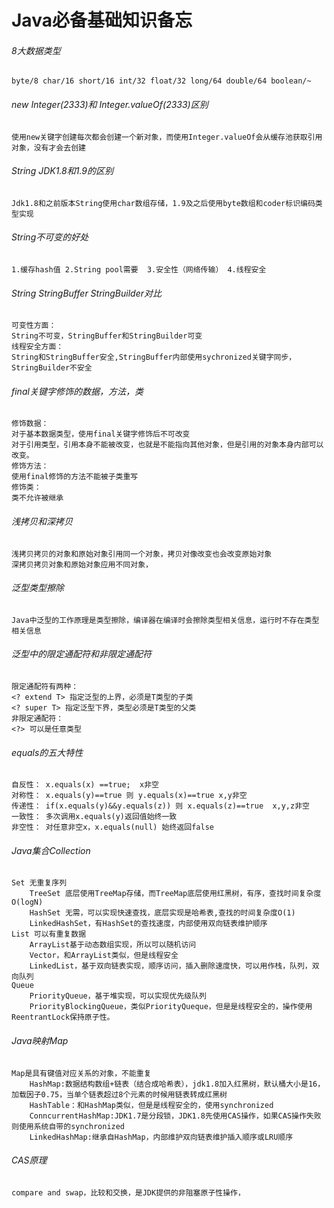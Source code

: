 # Java必备基础知识备忘

###### 8大数据类型

~~~
byte/8 char/16 short/16 int/32 float/32 long/64 double/64 boolean/~
~~~

###### new Integer(2333)和 Integer.valueOf(2333)区别

~~~
使用new关键字创建每次都会创建一个新对象，而使用Integer.valueOf会从缓存池获取引用对象，没有才会去创建
~~~

###### String JDK1.8和1.9的区别 

~~~
Jdk1.8和之前版本String使用char数组存储，1.9及之后使用byte数组和coder标识编码类型实现
~~~

###### String不可变的好处

~~~
1.缓存hash值 2.String pool需要  3.安全性（网络传输） 4.线程安全
~~~

###### String StringBuffer StringBuilder对比

~~~
可变性方面：
String不可变，StringBuffer和StringBuilder可变 
线程安全方面：
String和StringBuffer安全,StringBuffer内部使用sychronized关键字同步，StringBuilder不安全
~~~

###### final关键字修饰的数据，方法，类

~~~
修饰数据：
对于基本数据类型，使用final关键字修饰后不可改变
对于引用类型，引用本身不能被改变，也就是不能指向其他对象，但是引用的对象本身内部可以改变。
修饰方法：
使用final修饰的方法不能被子类重写
修饰类：
类不允许被继承
~~~

###### 浅拷贝和深拷贝

~~~
浅拷贝拷贝的对象和原始对象引用同一个对象，拷贝对像改变也会改变原始对象
深拷贝拷贝对象和原始对象应用不同对象，
~~~

###### 泛型类型擦除

~~~
Java中泛型的工作原理是类型擦除，编译器在编译时会擦除类型相关信息，运行时不存在类型相关信息
~~~

###### 泛型中的限定通配符和非限定通配符

~~~
限定通配符有两种：
<? extend T> 指定泛型的上界，必须是T类型的子类
<? super T> 指定泛型下界，类型必须是T类型的父类
非限定通配符：
<?> 可以是任意类型
~~~

###### equals的五大特性

 ~~~
 自反性： x.equals(x) ==true;  x非空
 对称性： x.equals(y)==true 则 y.equals(x)==true x,y非空
 传递性： if(x.equals(y)&&y.equals(z)) 则 x.equals(z)==true  x,y,z非空
 一致性： 多次调用x.equals(y)返回值始终一致
 非空性： 对任意非空x，x.equals(null) 始终返回false
 ~~~

###### Java集合Collection

~~~
Set 无重复序列
	TreeSet 底层使用TreeMap存储，而TreeMap底层使用红黑树，有序，查找时间复杂度O(logN)
	HashSet 无需，可以实现快速查找，底层实现是哈希表,查找的时间复杂度O(1)
	LinkedHashSet，有HashSet的查找速度，内部使用双向链表维护顺序
List 可以有重复数据
	ArrayList基于动态数组实现，所以可以随机访问
	Vector，和ArrayList类似，但是线程安全
	LinkedList，基于双向链表实现，顺序访问，插入删除速度快，可以用作栈，队列，双向队列
Queue
	PriorityQueue，基于堆实现，可以实现优先级队列
	PriorityBlockingQueue，类似PriorityQueque，但是是线程安全的，操作使用ReentrantLock保持原子性。
~~~

###### Java映射Map

~~~
Map是具有键值对应关系的对象，不能重复
	HashMap:数据结构数组+链表（结合成哈希表），jdk1.8加入红黑树，默认桶大小是16，加载因子0.75，当单个链表超过8个元素的时候用链表转成红黑树
	HashTable：和HashMap类似，但是是线程安全的，使用synchronized
	ConncurrentHashMap:JDK1.7是分段锁，JDK1.8先使用CAS操作，如果CAS操作失败则使用系统自带的synchronized
	LinkedHashMap:继承自HashMap，内部维护双向链表维护插入顺序或LRU顺序
~~~

###### CAS原理

~~~
compare and swap，比较和交换，是JDK提供的非阻塞原子性操作，
~~~



